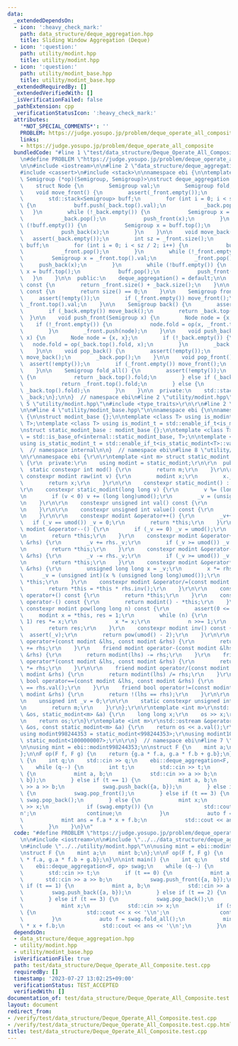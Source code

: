```yaml
---
data:
  _extendedDependsOn:
  - icon: ':heavy_check_mark:'
    path: data_structure/deque_aggregation.hpp
    title: Sliding Window Aggregation (Deque)
  - icon: ':question:'
    path: utility/modint.hpp
    title: utility/modint.hpp
  - icon: ':question:'
    path: utility/modint_base.hpp
    title: utility/modint_base.hpp
  _extendedRequiredBy: []
  _extendedVerifiedWith: []
  _isVerificationFailed: false
  _pathExtension: cpp
  _verificationStatusIcon: ':heavy_check_mark:'
  attributes:
    '*NOT_SPECIAL_COMMENTS*': ''
    PROBLEM: https://judge.yosupo.jp/problem/deque_operate_all_composite
    links:
    - https://judge.yosupo.jp/problem/deque_operate_all_composite
  bundledCode: "#line 1 \"test/data_structure/Deque_Operate_All_Composite.test.cpp\"\
    \n#define PROBLEM \"https://judge.yosupo.jp/problem/deque_operate_all_composite\"\
    \n\n#include <iostream>\n\n#line 2 \"data_structure/deque_aggregation.hpp\"\n\n\
    #include <cassert>\n#include <stack>\n\nnamespace ebi {\n\ntemplate <class Semigroup,\
    \ Semigroup (*op)(Semigroup, Semigroup)>\nstruct deque_aggregation {\n  private:\n\
    \    struct Node {\n        Semigroup val;\n        Semigroup fold;\n    };\n\n\
    \    void move_front() {\n        assert(_front.empty());\n        int sz = _back.size();\n\
    \        std::stack<Semigroup> buff;\n        for (int i = 0; i < sz / 2; i++)\
    \ {\n            buff.push(_back.top().val);\n            _back.pop();\n     \
    \   }\n        while (!_back.empty()) {\n            Semigroup x = _back.top().val;\n\
    \            _back.pop();\n            push_front(x);\n        }\n        while\
    \ (!buff.empty()) {\n            Semigroup x = buff.top();\n            buff.pop();\n\
    \            push_back(x);\n        }\n    }\n\n    void move_back() {\n     \
    \   assert(_back.empty());\n        int sz = _front.size();\n        std::stack<Semigroup>\
    \ buff;\n        for (int i = 0; i < sz / 2; i++) {\n            buff.push(_front.top().val);\n\
    \            _front.pop();\n        }\n        while (!_front.empty()) {\n   \
    \         Semigroup x = _front.top().val;\n            _front.pop();\n       \
    \     push_back(x);\n        }\n        while (!buff.empty()) {\n            Semigroup\
    \ x = buff.top();\n            buff.pop();\n            push_front(x);\n     \
    \   }\n    }\n\n  public:\n    deque_aggregation() = default;\n\n    int size()\
    \ const {\n        return _front.size() + _back.size();\n    }\n\n    bool empty()\
    \ const {\n        return size() == 0;\n    }\n\n    Semigroup front() {\n   \
    \     assert(!empty());\n        if (_front.empty()) move_front();\n        return\
    \ _front.top().val;\n    }\n\n    Semigroup back() {\n        assert(!empty());\n\
    \        if (_back.empty()) move_back();\n        return _back.top().val;\n  \
    \  }\n\n    void push_front(Semigroup x) {\n        Node node = {x, x};\n    \
    \    if (!_front.empty()) {\n            node.fold = op(x, _front.top().fold);\n\
    \        }\n        _front.push(node);\n    }\n\n    void push_back(Semigroup\
    \ x) {\n        Node node = {x, x};\n        if (!_back.empty()) {\n         \
    \   node.fold = op(_back.top().fold, x);\n        }\n        _back.push(node);\n\
    \    }\n\n    void pop_back() {\n        assert(!empty());\n        if (_back.empty())\
    \ move_back();\n        _back.pop();\n    }\n\n    void pop_front() {\n      \
    \  assert(!empty());\n        if (_front.empty()) move_front();\n        _front.pop();\n\
    \    }\n\n    Semigroup fold_all() {\n        assert(!empty());\n        if (_front.empty())\
    \ {\n            return _back.top().fold;\n        } else if (_back.empty()) {\n\
    \            return _front.top().fold;\n        } else {\n            return op(_front.top().fold,\
    \ _back.top().fold);\n        }\n    }\n\n  private:\n    std::stack<Node> _front,\
    \ _back;\n};\n\n}  // namespace ebi\n#line 2 \"utility/modint.hpp\"\n\r\n#line\
    \ 5 \"utility/modint.hpp\"\n#include <type_traits>\r\n\r\n#line 2 \"utility/modint_base.hpp\"\
    \n\n#line 4 \"utility/modint_base.hpp\"\n\nnamespace ebi {\n\nnamespace internal\
    \ {\n\nstruct modint_base {};\n\ntemplate <class T> using is_modint = std::is_base_of<modint_base,\
    \ T>;\ntemplate <class T> using is_modint_t = std::enable_if_t<is_modint<T>::value>;\n\
    \nstruct static_modint_base : modint_base {};\n\ntemplate <class T>\nusing is_static_modint\
    \ = std::is_base_of<internal::static_modint_base, T>;\n\ntemplate <class T>\n\
    using is_static_modint_t = std::enable_if_t<is_static_modint<T>::value>;\n\n}\
    \  // namespace internal\n\n}  // namespace ebi\n#line 8 \"utility/modint.hpp\"\
    \n\r\nnamespace ebi {\r\n\r\ntemplate <int m> struct static_modint : internal::static_modint_base\
    \ {\r\n  private:\r\n    using modint = static_modint;\r\n\r\n  public:\r\n  \
    \  static constexpr int mod() {\r\n        return m;\r\n    }\r\n\r\n    static\
    \ constexpr modint raw(int v) {\r\n        modint x;\r\n        x._v = v;\r\n\
    \        return x;\r\n    }\r\n\r\n    constexpr static_modint() : _v(0) {}\r\n\
    \r\n    constexpr static_modint(long long v) {\r\n        v %= (long long)umod();\r\
    \n        if (v < 0) v += (long long)umod();\r\n        _v = (unsigned int)v;\r\
    \n    }\r\n\r\n    constexpr unsigned int val() const {\r\n        return _v;\r\
    \n    }\r\n\r\n    constexpr unsigned int value() const {\r\n        return val();\r\
    \n    }\r\n\r\n    constexpr modint &operator++() {\r\n        _v++;\r\n     \
    \   if (_v == umod()) _v = 0;\r\n        return *this;\r\n    }\r\n    constexpr\
    \ modint &operator--() {\r\n        if (_v == 0) _v = umod();\r\n        _v--;\r\
    \n        return *this;\r\n    }\r\n    constexpr modint &operator+=(const modint\
    \ &rhs) {\r\n        _v += rhs._v;\r\n        if (_v >= umod()) _v -= umod();\r\
    \n        return *this;\r\n    }\r\n    constexpr modint &operator-=(const modint\
    \ &rhs) {\r\n        _v -= rhs._v;\r\n        if (_v >= umod()) _v += umod();\r\
    \n        return *this;\r\n    }\r\n    constexpr modint &operator*=(const modint\
    \ &rhs) {\r\n        unsigned long long x = _v;\r\n        x *= rhs._v;\r\n  \
    \      _v = (unsigned int)(x % (unsigned long long)umod());\r\n        return\
    \ *this;\r\n    }\r\n    constexpr modint &operator/=(const modint &rhs) {\r\n\
    \        return *this = *this * rhs.inv();\r\n    }\r\n\r\n    constexpr modint\
    \ operator+() const {\r\n        return *this;\r\n    }\r\n    constexpr modint\
    \ operator-() const {\r\n        return modint() - *this;\r\n    }\r\n\r\n   \
    \ constexpr modint pow(long long n) const {\r\n        assert(0 <= n);\r\n   \
    \     modint x = *this, res = 1;\r\n        while (n) {\r\n            if (n &\
    \ 1) res *= x;\r\n            x *= x;\r\n            n >>= 1;\r\n        }\r\n\
    \        return res;\r\n    }\r\n    constexpr modint inv() const {\r\n      \
    \  assert(_v);\r\n        return pow(umod() - 2);\r\n    }\r\n\r\n    friend modint\
    \ operator+(const modint &lhs, const modint &rhs) {\r\n        return modint(lhs)\
    \ += rhs;\r\n    }\r\n    friend modint operator-(const modint &lhs, const modint\
    \ &rhs) {\r\n        return modint(lhs) -= rhs;\r\n    }\r\n    friend modint\
    \ operator*(const modint &lhs, const modint &rhs) {\r\n        return modint(lhs)\
    \ *= rhs;\r\n    }\r\n\r\n    friend modint operator/(const modint &lhs, const\
    \ modint &rhs) {\r\n        return modint(lhs) /= rhs;\r\n    }\r\n    friend\
    \ bool operator==(const modint &lhs, const modint &rhs) {\r\n        return lhs.val()\
    \ == rhs.val();\r\n    }\r\n    friend bool operator!=(const modint &lhs, const\
    \ modint &rhs) {\r\n        return !(lhs == rhs);\r\n    }\r\n\r\n  private:\r\
    \n    unsigned int _v = 0;\r\n\r\n    static constexpr unsigned int umod() {\r\
    \n        return m;\r\n    }\r\n};\r\n\r\ntemplate <int m>\r\nstd::istream &operator>>(std::istream\
    \ &os, static_modint<m> &a) {\r\n    long long x;\r\n    os >> x;\r\n    a = x;\r\
    \n    return os;\r\n}\r\ntemplate <int m>\r\nstd::ostream &operator<<(std::ostream\
    \ &os, const static_modint<m> &a) {\r\n    return os << a.val();\r\n}\r\n\r\n\
    using modint998244353 = static_modint<998244353>;\r\nusing modint1000000007 =\
    \ static_modint<1000000007>;\r\n\r\n}  // namespace ebi\n#line 7 \"test/data_structure/Deque_Operate_All_Composite.test.cpp\"\
    \n\nusing mint = ebi::modint998244353;\n\nstruct F {\n    mint a;\n    mint b;\n\
    };\n\nF op(F f, F g) {\n    return {g.a * f.a, g.a * f.b + g.b};\n}\n\nint main()\
    \ {\n    int q;\n    std::cin >> q;\n    ebi::deque_aggregation<F, op> swag;\n\
    \    while (q--) {\n        int t;\n        std::cin >> t;\n        if (t == 0)\
    \ {\n            mint a, b;\n            std::cin >> a >> b;\n            swag.push_front({a,\
    \ b});\n        } else if (t == 1) {\n            mint a, b;\n            std::cin\
    \ >> a >> b;\n            swag.push_back({a, b});\n        } else if (t == 2)\
    \ {\n            swag.pop_front();\n        } else if (t == 3) {\n           \
    \ swag.pop_back();\n        } else {\n            mint x;\n            std::cin\
    \ >> x;\n            if (swag.empty()) {\n                std::cout << x << '\\\
    n';\n                continue;\n            }\n            auto f = swag.fold_all();\n\
    \            mint ans = f.a * x + f.b;\n            std::cout << ans << '\\n';\n\
    \        }\n    }\n}\n"
  code: "#define PROBLEM \"https://judge.yosupo.jp/problem/deque_operate_all_composite\"\
    \n\n#include <iostream>\n\n#include \"../../data_structure/deque_aggregation.hpp\"\
    \n#include \"../../utility/modint.hpp\"\n\nusing mint = ebi::modint998244353;\n\
    \nstruct F {\n    mint a;\n    mint b;\n};\n\nF op(F f, F g) {\n    return {g.a\
    \ * f.a, g.a * f.b + g.b};\n}\n\nint main() {\n    int q;\n    std::cin >> q;\n\
    \    ebi::deque_aggregation<F, op> swag;\n    while (q--) {\n        int t;\n\
    \        std::cin >> t;\n        if (t == 0) {\n            mint a, b;\n     \
    \       std::cin >> a >> b;\n            swag.push_front({a, b});\n        } else\
    \ if (t == 1) {\n            mint a, b;\n            std::cin >> a >> b;\n   \
    \         swag.push_back({a, b});\n        } else if (t == 2) {\n            swag.pop_front();\n\
    \        } else if (t == 3) {\n            swag.pop_back();\n        } else {\n\
    \            mint x;\n            std::cin >> x;\n            if (swag.empty())\
    \ {\n                std::cout << x << '\\n';\n                continue;\n   \
    \         }\n            auto f = swag.fold_all();\n            mint ans = f.a\
    \ * x + f.b;\n            std::cout << ans << '\\n';\n        }\n    }\n}"
  dependsOn:
  - data_structure/deque_aggregation.hpp
  - utility/modint.hpp
  - utility/modint_base.hpp
  isVerificationFile: true
  path: test/data_structure/Deque_Operate_All_Composite.test.cpp
  requiredBy: []
  timestamp: '2023-07-27 13:02:25+09:00'
  verificationStatus: TEST_ACCEPTED
  verifiedWith: []
documentation_of: test/data_structure/Deque_Operate_All_Composite.test.cpp
layout: document
redirect_from:
- /verify/test/data_structure/Deque_Operate_All_Composite.test.cpp
- /verify/test/data_structure/Deque_Operate_All_Composite.test.cpp.html
title: test/data_structure/Deque_Operate_All_Composite.test.cpp
---
```

